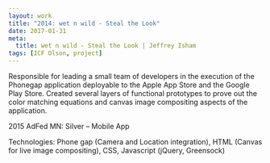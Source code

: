 ```yaml
---
layout: work
title: "2014: wet n wild - Steal the Look"
date: 2017-01-31
meta:
  title: wet n wild - Steal the Look | Jeffrey Isham
tags: [ICF Olson, project]
---
```


<p>Responsible for leading a small team of developers in the execution of the Phonegap application deployable to the Apple App Store and the Google Play Store. Created several layers of functional prototypes to prove out the color matching equations and canvas image compositing aspects of the application.</p>
<p class="small">2015 AdFed MN: Silver – Mobile App</p>
<p class="small">Technologies: Phone gap (Camera and Location integration), HTML (Canvas for live image compositing), CSS, Javascript (jQuery, Greensock)</p>
